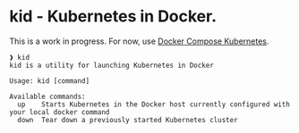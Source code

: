 # kid - Kubernetes in Docker.

This is a work in progress. For now, use [Docker Compose Kubernetes](https://github.com/vyshane/docker-compose-kubernetes).

```
❱ kid
kid is a utility for launching Kubernetes in Docker

Usage: kid [command]

Available commands:
  up    Starts Kubernetes in the Docker host currently configured with your local docker command
  down  Tear down a previously started Kubernetes cluster
```

